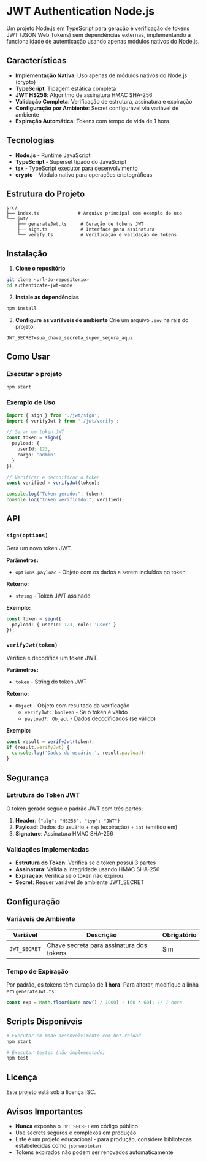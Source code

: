 # JWT Authentication Node.js

Um projeto Node.js em TypeScript para geração e verificação de tokens JWT (JSON Web Tokens) sem dependências externas, implementando a funcionalidade de autenticação usando apenas módulos nativos do Node.js.

## Características

- **Implementação Nativa**: Uso apenas de módulos nativos do Node.js (crypto)
- **TypeScript**: Tipagem estática completa
- **JWT HS256**: Algoritmo de assinatura HMAC SHA-256
- **Validação Completa**: Verificação de estrutura, assinatura e expiração
- **Configuração por Ambiente**: Secret configurável via variável de ambiente
- **Expiração Automática**: Tokens com tempo de vida de 1 hora

## Tecnologias

- **Node.js** - Runtime JavaScript
- **TypeScript** - Superset tipado do JavaScript
- **tsx** - TypeScript executor para desenvolvimento
- **crypto** - Módulo nativo para operações criptográficas

## Estrutura do Projeto

```
src/
├── index.ts              # Arquivo principal com exemplo de uso
└── jwt/
    ├── generateJwt.ts     # Geração de tokens JWT
    ├── sign.ts            # Interface para assinatura
    └── verify.ts          # Verificação e validação de tokens
```

## Instalação

1. **Clone o repositório**
```bash
git clone <url-do-repositorio>
cd authenticate-jwt-node
```

2. **Instale as dependências**
```bash
npm install
```

3. **Configure as variáveis de ambiente**
Crie um arquivo `.env` na raiz do projeto:
```env
JWT_SECRET=sua_chave_secreta_super_segura_aqui
```

## Como Usar

### Executar o projeto
```bash
npm start
```

### Exemplo de Uso

```typescript
import { sign } from './jwt/sign';
import { verifyJwt } from './jwt/verify';

// Gerar um token JWT
const token = sign({ 
  payload: { 
    userId: 123, 
    cargo: 'admin' 
  } 
});

// Verificar e decodificar o token
const verified = verifyJwt(token);

console.log("Token gerado:", token);
console.log("Token verificado:", verified);
```

## API

### `sign(options)`

Gera um novo token JWT.

**Parâmetros:**
- `options.payload` - Objeto com os dados a serem incluídos no token

**Retorno:**
- `string` - Token JWT assinado

**Exemplo:**
```typescript
const token = sign({ 
  payload: { userId: 123, role: 'user' } 
});
```

### `verifyJwt(token)`

Verifica e decodifica um token JWT.

**Parâmetros:**
- `token` - String do token JWT

**Retorno:**
- `Object` - Objeto com resultado da verificação
  - `verifyJwt: boolean` - Se o token é válido
  - `payload?: Object` - Dados decodificados (se válido)

**Exemplo:**
```typescript
const result = verifyJwt(token);
if (result.verifyJwt) {
  console.log('Dados do usuário:', result.payload);
}
```

## Segurança

### Estrutura do Token JWT

O token gerado segue o padrão JWT com três partes:

1. **Header**: `{"alg": "HS256", "typ": "JWT"}`
2. **Payload**: Dados do usuário + `exp` (expiração) + `iat` (emitido em)
3. **Signature**: Assinatura HMAC SHA-256

### Validações Implementadas

- **Estrutura do Token**: Verifica se o token possui 3 partes
- **Assinatura**: Valida a integridade usando HMAC SHA-256
- **Expiração**: Verifica se o token não expirou
- **Secret**: Requer variável de ambiente JWT_SECRET

## Configuração

### Variáveis de Ambiente

| Variável | Descrição | Obrigatório |
|----------|-----------|-------------|
| `JWT_SECRET` | Chave secreta para assinatura dos tokens | Sim |

### Tempo de Expiração

Por padrão, os tokens têm duração de **1 hora**. Para alterar, modifique a linha em `generateJwt.ts`:

```typescript
const exp = Math.floor(Date.now() / 1000) + (60 * 60); // 1 hora
```

## Scripts Disponíveis

```bash
# Executar em modo desenvolvimento com hot reload
npm start

# Executar testes (não implementado)
npm test
```

## Licença

Este projeto está sob a licença ISC.

## Avisos Importantes

- **Nunca** exponha o `JWT_SECRET` em código público
- Use secrets seguros e complexos em produção
- Este é um projeto educacional - para produção, considere bibliotecas estabelecidas como `jsonwebtoken`
- Tokens expirados não podem ser renovados automaticamente